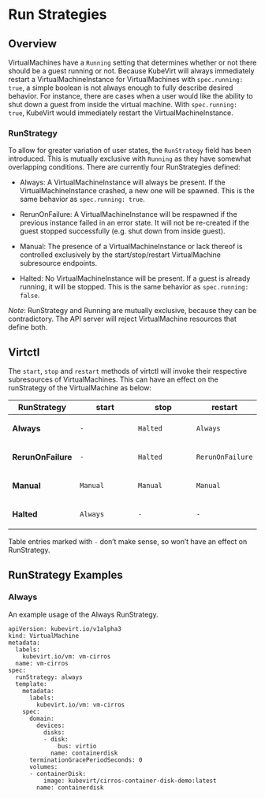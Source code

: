 Run Strategies
==============

Overview
--------

VirtualMachines have a `Running` setting that determines whether or not
there should be a guest running or not. Because KubeVirt will always
immediately restart a VirtualMachineInstance for VirtualMachines with
`spec.running: true`, a simple boolean is not always enough to fully
describe desired behavior. For instance, there are cases when a user
would like the ability to shut down a guest from inside the virtual
machine. With `spec.running: true`, KubeVirt would immediately restart
the VirtualMachineInstance.

### RunStrategy

To allow for greater variation of user states, the `RunStrategy` field
has been introduced. This is mutually exclusive with `Running` as they
have somewhat overlapping conditions. There are currently four
RunStrategies defined:

-   Always: A VirtualMachineInstance will always be present. If the
    VirtualMachineInstance crashed, a new one will be spawned. This is
    the same behavior as `spec.running: true`.

-   RerunOnFailure: A VirtualMachineInstance will be respawned if the
    previous instance failed in an error state. It will not be
    re-created if the guest stopped successfully (e.g. shut down from
    inside guest).

-   Manual: The presence of a VirtualMachineInstance or lack thereof is
    controlled exclusively by the start/stop/restart VirtualMachine
    subresource endpoints.

-   Halted: No VirtualMachineInstance will be present. If a guest is
    already running, it will be stopped. This is the same behavior as
    `spec.running: false`.

*Note*: RunStrategy and Running are mutually exclusive, because they can
be contradictory. The API server will reject VirtualMachine resources
that define both.

Virtctl
-------

The `start`, `stop` and `restart` methods of virtctl will invoke their
respective subresources of VirtualMachines. This can have an effect on
the runStrategy of the VirtualMachine as below:

<table>
<colgroup>
<col style="width: 25%" />
<col style="width: 25%" />
<col style="width: 25%" />
<col style="width: 25%" />
</colgroup>
<thead>
<tr class="header">
<th>RunStrategy</th>
<th>start</th>
<th>stop</th>
<th>restart</th>
</tr>
</thead>
<tbody>
<tr class="odd">
<td><p><strong>Always</strong></p></td>
<td><p><code>-</code></p></td>
<td><p><code>Halted</code></p></td>
<td><p><code>Always</code></p></td>
</tr>
<tr class="even">
<td><p><strong>RerunOnFailure</strong></p></td>
<td><p><code>-</code></p></td>
<td><p><code>Halted</code></p></td>
<td><p><code>RerunOnFailure</code></p></td>
</tr>
<tr class="odd">
<td><p><strong>Manual</strong></p></td>
<td><p><code>Manual</code></p></td>
<td><p><code>Manual</code></p></td>
<td><p><code>Manual</code></p></td>
</tr>
<tr class="even">
<td><p><strong>Halted</strong></p></td>
<td><p><code>Always</code></p></td>
<td><p><code>-</code></p></td>
<td><p><code>-</code></p></td>
</tr>
</tbody>
</table>

Table entries marked with `-` don’t make sense, so won’t have an effect
on RunStrategy.

RunStrategy Examples
--------------------

### Always

An example usage of the Always RunStrategy.

    apiVersion: kubevirt.io/v1alpha3
    kind: VirtualMachine
    metadata:
      labels:
        kubevirt.io/vm: vm-cirros
      name: vm-cirros
    spec:
      runStrategy: always
      template:
        metadata:
          labels:
            kubevirt.io/vm: vm-cirros
        spec:
          domain:
            devices:
              disks:
              - disk:
                  bus: virtio
                name: containerdisk
          terminationGracePeriodSeconds: 0
          volumes:
          - containerDisk:
              image: kubevirt/cirros-container-disk-demo:latest
            name: containerdisk
